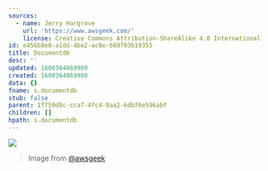 ```yaml
---
sources:
  - name: Jerry Hargrove
    url: 'https://www.awsgeek.com/'
    license: Creative Commons Attribution-ShareAlike 4.0 International License
id: e456b8e8-a1dd-4be2-ac8e-669f93b19355
title: Documentdb
desc: ''
updated: 1600364869989
created: 1600364869989
data: {}
fname: s.documentdb
stub: false
parent: 1f759d8c-cca7-4fc4-9aa2-6dbf6e596abf
children: []
hpath: s.documentdb
---
```

![](/assets/images/Amazon-DocumentDB_en.jpg)

> Image from [@awsgeek](https://www.awsgeek.com/Amazon-DocumentDB/)
